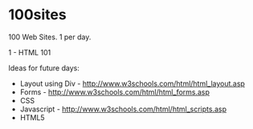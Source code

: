 100sites
========

100 Web Sites. 1 per day.

1 - HTML 101


Ideas for future days:
  * Layout using Div - http://www.w3schools.com/html/html_layout.asp
  * Forms - http://www.w3schools.com/html/html_forms.asp
  * CSS
  * Javascript - http://www.w3schools.com/html/html_scripts.asp
  * HTML5


